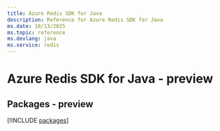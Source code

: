 ```yaml
---
title: Azure Redis SDK for Java
description: Reference for Azure Redis SDK for Java
ms.date: 10/13/2025
ms.topic: reference
ms.devlang: java
ms.service: redis
---
```

# Azure Redis SDK for Java - preview
## Packages - preview
[!INCLUDE [packages](redis-index.md)]